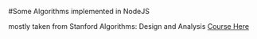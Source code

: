 #Some Algorithms implemented in NodeJS

mostly taken from Stanford Algorithms: Design and Analysis
[Course Here](http://www.coursera.org/course/algo)
